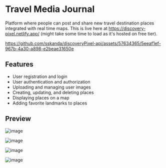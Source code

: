 # Travel Media Journal
Platform where people can post and share new travel destination places integrated with real time maps.
This is live here at https://discovery-pixel.netlify.app/ (might take some time to load as it's hosted on free tier).

https://github.com/sskanda/discoveryPixel-api/assets/57634365/5eeaf1ef-967b-4a30-a898-e2beae31650e

## Features
- User registration and login
- User authentication and authorization
- Uploading and managing user images
- Creating, updating, and deleting places
- Displaying places on a map
- Adding favorite landmarks to places

## Preview
![image](https://github.com/sskanda/discoverPixel/assets/57634365/2231c0e7-ce70-4345-a33d-83858d0335fd)

![image](https://github.com/sskanda/discoverPixel/assets/57634365/29fbd0e2-6134-4631-b29d-74dc0c1f4502)

![image](https://github.com/sskanda/discoverPixel/assets/57634365/ed58c2a7-b9cc-4fb5-9cd0-11e2c245b25c)

![image](https://github.com/sskanda/discoverPixel/assets/57634365/5f1bd6ac-2261-45c5-b8c8-b842d480a2ad)


